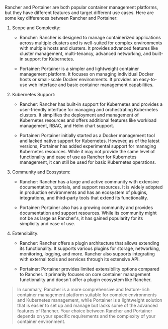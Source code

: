 
Rancher and Portainer are both popular container management platforms, but they have different features and target different use cases. Here are some key differences between Rancher and Portainer:

1. Scope and Complexity:
    
    - Rancher: Rancher is designed to manage containerized applications across multiple clusters and is well-suited for complex environments with multiple hosts and clusters. It provides advanced features like cluster management, multi-tenancy, advanced networking, and built-in support for Kubernetes.
    
    - Portainer: Portainer is a simpler and lightweight container management platform. It focuses on managing individual Docker hosts or small-scale Docker environments. It provides an easy-to-use web interface and basic container management capabilities.
    
1. Kubernetes Support:
    
    - Rancher: Rancher has built-in support for Kubernetes and provides a user-friendly interface for managing and orchestrating Kubernetes clusters. It simplifies the deployment and management of Kubernetes resources and offers additional features like workload management, RBAC, and Helm chart support.
    
    - Portainer: Portainer initially started as a Docker management tool and lacked native support for Kubernetes. However, as of the latest versions, Portainer has added experimental support for managing Kubernetes resources. While it may not provide the same level of functionality and ease of use as Rancher for Kubernetes management, it can still be used for basic Kubernetes operations.
    
1. Community and Ecosystem:
    
    - Rancher: Rancher has a large and active community with extensive documentation, tutorials, and support resources. It is widely adopted in production environments and has an ecosystem of plugins, integrations, and third-party tools that extend its functionality.
    
    - Portainer: Portainer also has a growing community and provides documentation and support resources. While its community might not be as large as Rancher's, it has gained popularity for its simplicity and ease of use.
    
1. Extensibility:
    
    - Rancher: Rancher offers a plugin architecture that allows extending its functionality. It supports various plugins for storage, networking, monitoring, logging, and more. Rancher also supports integrating with external tools and services through its extensive API.
    
    - Portainer: Portainer provides limited extensibility options compared to Rancher. It primarily focuses on core container management functionality and doesn't offer a plugin ecosystem like Rancher.

> In summary, Rancher is a more comprehensive and feature-rich container management platform suitable for complex environments and Kubernetes management, while Portainer is a lightweight solution that is easier to set up and manage but lacks some of the advanced features of Rancher. Your choice between Rancher and Portainer depends on your specific requirements and the complexity of your container environment.